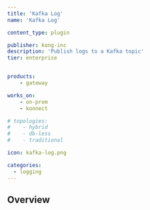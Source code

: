 ```yaml
---
title: 'Kafka Log'
name: 'Kafka Log'

content_type: plugin

publisher: kong-inc
description: 'Publish logs to a Kafka topic'
tier: enterprise


products:
    - gateway

works_on:
    - on-prem
    - konnect

# topologies:
#    - hybrid
#    - db-less
#    - traditional

icon: kafka-log.png

categories:
  - logging
---
```


## Overview

